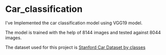 # Car_classification

I've Implemented the car classification model using VGG19 model. 

The model is trained with the help of 8144 images and tested against 8044 images.

The dataset used for this project is  [Stanford Car Dataset by classes](https://www.kaggle.com/jutrera/stanford-car-dataset-by-classes-folder)
